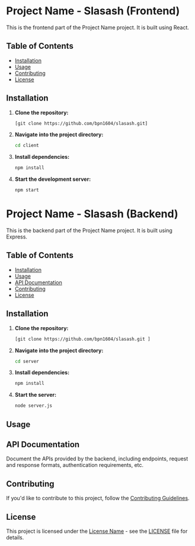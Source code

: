 # Project Name - Slasash (Frontend)

This is the frontend part of the Project Name project. It is built using React.

## Table of Contents

- [Installation](#installation)
- [Usage](#usage)
- [Contributing](#contributing)
- [License](#license)

## Installation

1. **Clone the repository:**

    ```bash
    [git clone https://github.com/bpn1604/slasash.git]
    ```

2. **Navigate into the project directory:**

    ```bash
    cd client
    ```

3. **Install dependencies:**

    ```bash
    npm install
    ```

4. **Start the development server:**

    ```bash
    npm start
    ```


# Project Name - Slasash (Backend)

This is the backend part of the Project Name project. It is built using Express.

## Table of Contents

- [Installation](#installation)
- [Usage](#usage)
- [API Documentation](#api-documentation)
- [Contributing](#contributing)
- [License](#license)

## Installation

1. **Clone the repository:**

    ```bash
    [git clone https://github.com/bpn1604/slasash.git ]
    ```

2. **Navigate into the project directory:**

    ```bash
    cd server
    ```

3. **Install dependencies:**

    ```bash
    npm install
    ```

4. **Start the server:**

    ```bash
    node server.js
    ```

## Usage


## API Documentation

Document the APIs provided by the backend, including endpoints, request and response formats, authentication requirements, etc.

## Contributing

If you'd like to contribute to this project, follow the [Contributing Guidelines](CONTRIBUTING.md).

## License

This project is licensed under the [License Name](LICENSE) - see the [LICENSE](LICENSE) file for details.


